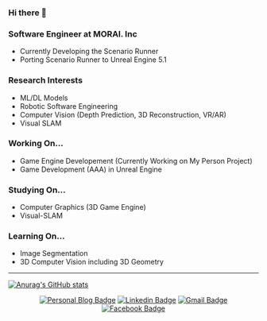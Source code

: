 ### Hi there 👋

### Software Engineer at MORAI. Inc
- Currently Developing the Scenario Runner
- Porting Scenario Runner to Unreal Engine 5.1

### Research Interests
- ML/DL Models
- Robotic Software Engineering
- Computer Vision (Depth Prediction, 3D Reconstruction, VR/AR)
- Visual SLAM

### Working On...
- Game Engine Developement (Currently Working on My Person Project)
- Game Development (AAA) in Unreal Engine

### Studying On...
- Computer Graphics (3D Game Engine)
- Visual-SLAM

### Learning On...
- Image Segmentation
- 3D Computer Vision including 3D Geometry
---

[![Anurag's GitHub stats](https://github-readme-stats.vercel.app/api?username=sjang1594)](https://github.com/sjang1594/github-readme-stats)

<div align=center>
  
[![Personal Blog Badge](http://img.shields.io/badge/-Tech%20blog-black?style=flat-square&logo=github&link=https://sjang1594.github.io/)](https://sjang1594.github.io/)
[![Linkedin Badge](https://img.shields.io/badge/-LinkedIn-blue?style=flat-square&logo=Linkedin&logoColor=white&link=https://https:www.linkedin.com/in/seungho-jang-41b3b9145/)](https://www.linkedin.com/in/seungho-jang-41b3b9145/) 
[![Gmail Badge](https://img.shields.io/badge/-Gmail-d14836?style=flat-square&logo=Gmail&logoColor=white&link=mailto:snugyun01@gmail.com)](mailto:sjang1594@gmail.com)
[![Facebook Badge](https://img.shields.io/badge/facebook-1877f2?style=flat-square&logo=facebook&logoColor=white&link=https://www.facebook.com/sjang1594)](https://www.facebook.com/sjang1594)

</div>
